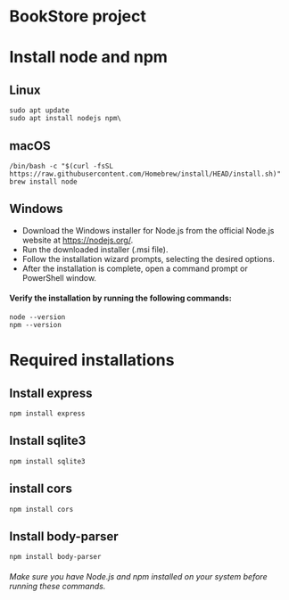 # BookStore project

# Install node and npm

## Linux

    sudo apt update
    sudo apt install nodejs npm\

## macOS

    /bin/bash -c "$(curl -fsSL https://raw.githubusercontent.com/Homebrew/install/HEAD/install.sh)"
    brew install node

## Windows

- Download the Windows installer for Node.js from the official Node.js website at https://nodejs.org/.
- Run the downloaded installer (.msi file).
- Follow the installation wizard prompts, selecting the desired options.
- After the installation is complete, open a command prompt or PowerShell window.

#### Verify the installation by running the following commands:
    node --version
    npm --version


# Required installations

## Install express

    npm install express

## Install sqlite3

    npm install sqlite3

## install cors

    npm install cors

## Install body-parser

    npm install body-parser

###### Make sure you have Node.js and npm installed on your system before running these commands.
